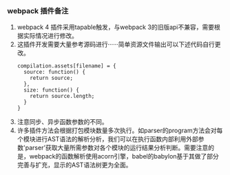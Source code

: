 ### webpack 插件备注
1.  webpack 4 插件采用tapable触发，与webpack 3的旧版api不兼容，需要根据实际情况进行修改。
2.  这插件开发需要大量参考源码进行······简单资源文件输出可以下述代码自行更改。
    ```
    compilation.assets[filename] = {
      source: function() {
        return source;
      },
      size: function() {
        return source.length;
      }
    }
    ```
3.  注意同步、异步函数参数的不同。
4.  许多插件方法会根据打包模块数量多次执行。如parser的program方法会对每个模块进行AST语法的解析分析，我们可以在执行函数内部利用外部参数'parser'获取大量所需参数对各个模块的运行结果分析判断。需要注意的是，webpack的函数解析使用acorn引擎，babel的babylon基于其做了部分完善与扩充，显示的AST语法树更为全面。